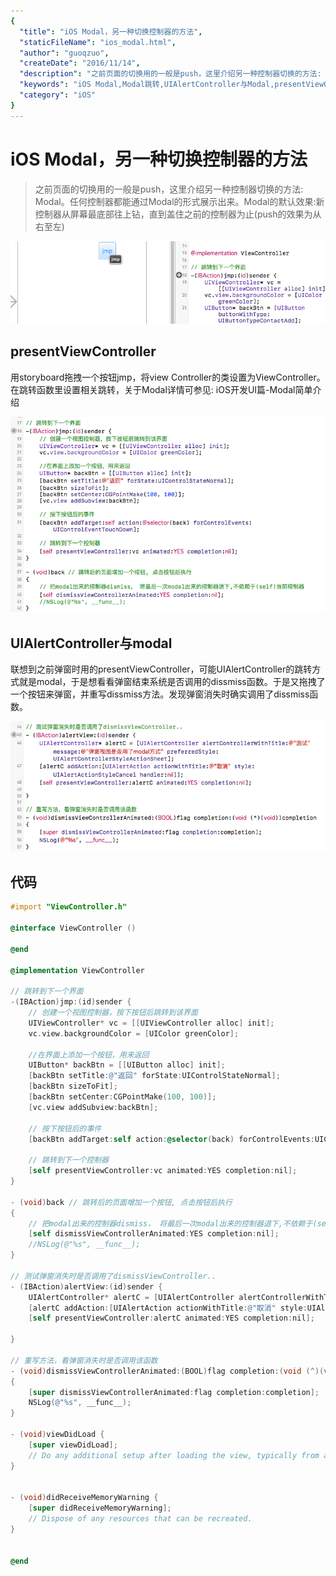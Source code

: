 ```yaml
---
{
  "title": "iOS Modal，另一种切换控制器的方法",
  "staticFileName": "ios_modal.html",
  "author": "guoqzuo",
  "createDate": "2016/11/14",
  "description": "之前页面的切换用的一般是push，这里介绍另一种控制器切换的方法: Modal。任何控制器都能通过Modal的形式展示出来。Modal的默认效果:新控制器从屏幕最底部往上钻，直到盖住之前的控制器为止(push的效果为从右至左)",
  "keywords": "iOS Modal,Modal跳转,UIAlertController与Modal,presentViewController跳转,ios modal",
  "category": "iOS"
}
---
```


# iOS Modal，另一种切换控制器的方法

> 之前页面的切换用的一般是push，这里介绍另一种控制器切换的方法: Modal。任何控制器都能通过Modal的形式展示出来。Modal的默认效果:新控制器从屏幕最底部往上钻，直到盖住之前的控制器为止(push的效果为从右至左)

![ios_modal_1.png](../../../images/blog/ios/ios_modal_1.png)

## presentViewController
用storyboard拖拽一个按钮jmp，将view Controller的类设置为ViewController。在跳转函数里设置相关跳转，关于Modal详情可参见: iOS开发UI篇-Modal简单介绍

![ios_modal_2.png](../../../images/blog/ios/ios_modal_2.png)

## UIAlertController与modal
联想到之前弹窗时用的presentViewController，可能UIAlertController的跳转方式就是modal，于是想看看弹窗结束系统是否调用的dissmiss函数。于是又拖拽了一个按钮来弹窗，并重写dissmiss方法。发现弹窗消失时确实调用了dissmiss函数。

![ios_modal_3.png](../../../images/blog/ios/ios_modal_3.png)

## 代码
```objectivec
#import "ViewController.h"

@interface ViewController ()

@end

@implementation ViewController

// 跳转到下一个界面
-(IBAction)jmp:(id)sender {
    // 创建一个视图控制器，按下按钮后跳转到该界面
    UIViewController* vc = [[UIViewController alloc] init];
    vc.view.backgroundColor = [UIColor greenColor];
    
    //在界面上添加一个按钮，用来返回
    UIButton* backBtn = [[UIButton alloc] init];
    [backBtn setTitle:@"返回" forState:UIControlStateNormal];
    [backBtn sizeToFit];
    [backBtn setCenter:CGPointMake(100, 100)];
    [vc.view addSubview:backBtn];
    
    // 按下按钮后的事件
    [backBtn addTarget:self action:@selector(back) forControlEvents:UIControlEventTouchDown];
    
    // 跳转到下一个控制器
    [self presentViewController:vc animated:YES completion:nil];
}

- (void)back // 跳转后的页面增加一个按钮, 点击按钮后执行
{
    // 把modal出来的控制器dismiss， 将最后一次modal出来的控制器退下,不依赖于(self)当前控制器
    [self dismissViewControllerAnimated:YES completion:nil];
    //NSLog(@"%s", __func__);
}

// 测试弹窗消失时是否调用了dismissViewController..
- (IBAction)alertView:(id)sender {
    UIAlertController* alertC = [UIAlertController alertControllerWithTitle:@"测试" message:@"弹窗视图是否用了modal方式" preferredStyle:UIAlertControllerStyleActionSheet];
    [alertC addAction:[UIAlertAction actionWithTitle:@"取消" style:UIAlertActionStyleCancel handler:nil]];
    [self presentViewController:alertC animated:YES completion:nil];

}

// 重写方法，看弹窗消失时是否调用该函数
- (void)dismissViewControllerAnimated:(BOOL)flag completion:(void (^)(void))completion
{
    [super dismissViewControllerAnimated:flag completion:completion];
    NSLog(@"%s", __func__);
}

- (void)viewDidLoad {
    [super viewDidLoad];
    // Do any additional setup after loading the view, typically from a nib.
}


- (void)didReceiveMemoryWarning {
    [super didReceiveMemoryWarning];
    // Dispose of any resources that can be recreated.
}


@end
```